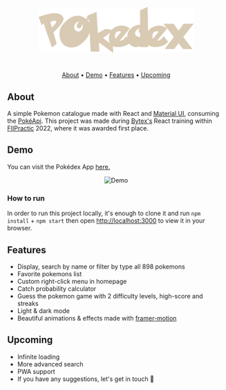 <p align="center">
  <img  src="src\images\title\pokedexDark.png">
</p>

<div align="center">

#

[About](#about) •
[Demo](#demo) •
[Features](#features) •
[Upcoming](#upcoming)

</div>

## About

A simple Pokemon catalogue made with React and [Material UI](https://mui.com/), consuming the [PokéApi](https://pokeapi.co/). This project was made during [Bytex's](https://bytex.net/) React training within [FIIPractic](https://fiipractic.asii.ro/) 2022, where it was awarded first place.

## Demo

You can visit the Pokédex App [here.](https://fiipractic-pokedex.netlify.app/)

<div align="center">

![Demo](src\images\pokedex_demo.gif)

</div>

### How to run

In order to run this project locally, it's enough to clone it and run `npm install` + `npm start` then open [http://localhost:3000](http://localhost:3000) to view it in your browser.

## Features

- Display, search by name or filter by type all 898 pokemons
- Favorite pokemons list
- Custom right-click menu in homepage
- Catch probability calculator
- Guess the pokemon game with 2 difficulty levels, high-score and streaks
- Light & dark mode
- Beautiful animations & effects made with [framer-motion](https://www.framer.com/motion/)

## Upcoming

- Infinite loading
- More advanced search
- PWA support
- If you have any suggestions, let's get in touch 👋
